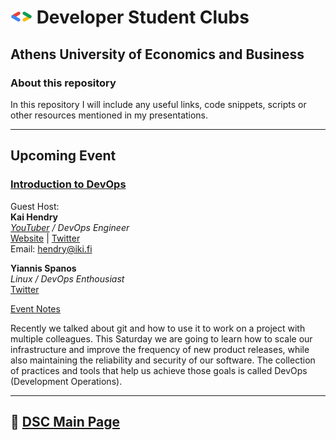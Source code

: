 # ![Official Community Page](./logo.png) Developer Student Clubs

## Athens University of Economics and Business

### About this repository

In this repository I will include any useful links, code snippets, scripts or other resources mentioned in my presentations.

---

## Upcoming Event

### [Introduction to DevOps](https://dsc.community.dev/j/gx9ywyhvsbnyf/)

Guest Host:<br>
**Kai Hendry**<br>
<em>[YouTuber](https://www.youtube.com/user/kaihendry) / DevOps Engineer</em><br>
[Website](https://hendry.iki.fi/) | 
[Twitter](https://twitter.com/kaihendry)<br>
Email: hendry@iki.fi

**Yiannis Spanos**<br>
<em>Linux / DevOps Enthousiast</em><br>
[Twitter](https://twitter.com/yiannisvspanos)<br>

[Event Notes](https://github.com/dsc-aueb/DevOps/blob/main/01_Introduction/contents.md)

Recently we talked about git and how to use it to work on a project with multiple colleagues. This Saturday we are going to learn how to scale our infrastructure and improve the frequency of new product releases, while also maintaining the reliability and security of our software. The collection of practices and tools that help us achieve those goals is called DevOps (Development Operations).

---

## 🔗 [DSC Main Page](https://github.com/dsc-aueb/dsc-aueb)

